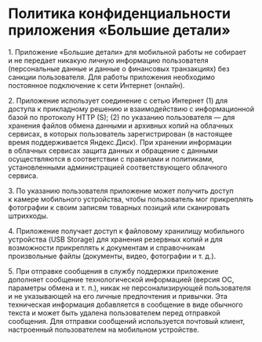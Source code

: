 <!DOCTYPE html>
<html>
<head>
</head>
<body>
   <h1>Политика конфиденциальности приложения «Большие детали»</h1>
    <p>1. Приложение «Большие детали» для мобильной работы не&nbsp;собирает и&nbsp;не&nbsp;передает никакую личную информацию пользователя (персональные данные и&nbsp;данные о&nbsp;финансовых транзакциях) без санкции пользователя. Для работы приложения необходимо постоянное подключение к&nbsp;сети Интернет (онлайн).</p>
    <p>2. Приложение использует соединение с&nbsp;сетью Интернет (1) для доступа к&nbsp;прикладному решению и&nbsp;взаимодействию с&nbsp;информационной базой по&nbsp;протоколу HTTP (S); (2) по&nbsp;указанию пользователя&nbsp;— для хранения файлов обмена данными и&nbsp;архивных копий на&nbsp;облачных сервисах, в&nbsp;которых пользователь зарегистрирован (в&nbsp;настоящее время поддерживается Яндекс.Диск). При хранении информации в&nbsp;облачных сервисах защита данных и&nbsp;обращение с&nbsp;данными осуществляются в&nbsp;соответствии с&nbsp;правилами и&nbsp;политиками, установленными администрацией соответствующего облачного сервиса.</p>
    <p>3. По&nbsp;указанию пользователя приложение может получить доступ к&nbsp;камере мобильного устройства, чтобы пользователь мог прикреплять фотографии к&nbsp;своим записям товарных позиций или сканировать штрихкоды.</p>
    <p>4. Приложение получает доступ к&nbsp;файловому хранилищу мобильного устройства (USB Storage) для хранения резервных копий и&nbsp;для возможности прикреплять к&nbsp;документам и&nbsp;справочникам произвольные файлы (документы, видео, фотографии и&nbsp;т.&nbsp;д.).</p>
    <p>5. При отправке сообщения в&nbsp;службу поддержки приложение дополняет сообщение технологической информацией (версия ОС, параметры обмена и&nbsp;т.&nbsp;п.), никак не&nbsp;персонализирующей пользователя и&nbsp;не&nbsp;указывающей на&nbsp;его личные предпочтения и&nbsp;привычки. Эта техническая информация добавляется в&nbsp;сообщение в&nbsp;виде обычного текста и&nbsp;может быть удалена пользователем перед отправкой сообщения. Для отправки сообщений используется почтовый клиент, настроенный пользователем на&nbsp;мобильном устройстве.</p>
</body>
</html>
